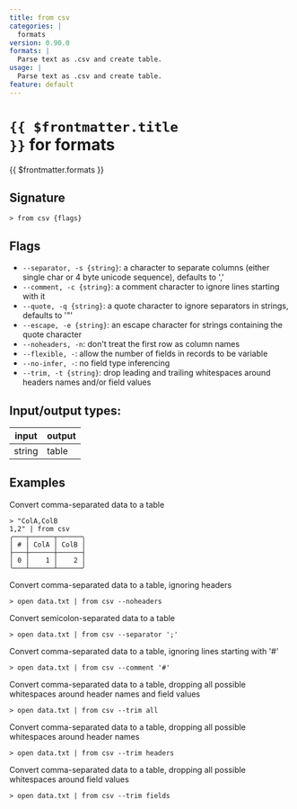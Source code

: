 ```yaml
---
title: from csv
categories: |
  formats
version: 0.90.0
formats: |
  Parse text as .csv and create table.
usage: |
  Parse text as .csv and create table.
feature: default
---
```


<!-- This file is automatically generated. Please edit the command in https://github.com/nushell/nushell instead. -->

# <code>{{ $frontmatter.title }}</code> for formats

<div class='command-title'>{{ $frontmatter.formats }}</div>

## Signature

`> from csv {flags} `

## Flags

- `--separator, -s {string}`: a character to separate columns (either single char or 4 byte unicode sequence), defaults to ','
- `--comment, -c {string}`: a comment character to ignore lines starting with it
- `--quote, -q {string}`: a quote character to ignore separators in strings, defaults to '"'
- `--escape, -e {string}`: an escape character for strings containing the quote character
- `--noheaders, -n`: don't treat the first row as column names
- `--flexible, -`: allow the number of fields in records to be variable
- `--no-infer, -`: no field type inferencing
- `--trim, -t {string}`: drop leading and trailing whitespaces around headers names and/or field values

## Input/output types:

| input  | output |
| ------ | ------ |
| string | table  |

## Examples

Convert comma-separated data to a table

```nushell
> "ColA,ColB
1,2" | from csv
╭───┬──────┬──────╮
│ # │ ColA │ ColB │
├───┼──────┼──────┤
│ 0 │    1 │    2 │
╰───┴──────┴──────╯

```

Convert comma-separated data to a table, ignoring headers

```nushell
> open data.txt | from csv --noheaders

```

Convert semicolon-separated data to a table

```nushell
> open data.txt | from csv --separator ';'

```

Convert comma-separated data to a table, ignoring lines starting with '#'

```nushell
> open data.txt | from csv --comment '#'

```

Convert comma-separated data to a table, dropping all possible whitespaces around header names and field values

```nushell
> open data.txt | from csv --trim all

```

Convert comma-separated data to a table, dropping all possible whitespaces around header names

```nushell
> open data.txt | from csv --trim headers

```

Convert comma-separated data to a table, dropping all possible whitespaces around field values

```nushell
> open data.txt | from csv --trim fields

```
